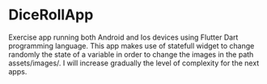 # DiceRollApp
Exercise app running both Android and Ios devices using Flutter Dart programming language. This app makes use of statefull widget to change randomly the state of a variable in order to change the images in the path assets/images/. I will increase gradually the level of complexity for the next apps.
